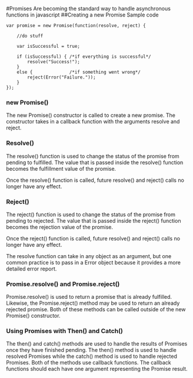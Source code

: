 #Promises
Are becoming the standard way to handle asynchronous functions in javascript
##Creating a new Promise
Sample code
```
var promise = new Promise(function(resolve, reject) {

    //do stuff

    var isSuccessful = true;

    if (isSuccessful) { /*if everything is successful*/
        resolve("Success!");
    }
    else {              /*if something went wrong*/
        reject(Error("Failure."));
    }
});

```

### new Promise()
The new Promise() constructor is called to create a new promise. The constructor takes in a callback function with the arguments resolve and reject.

### Resolve()

The resolve() function is used to change the status of the promise from pending to fulfilled. The value that is passed inside the resolve() function becomes the fulfillment value of the promise.

Once the resolve() function is called, future resolve() and reject() calls no longer have any effect.

### Reject()

The reject() function is used to change the status of the promise from pending to rejected. The value that is passed inside the reject() function becomes the rejection value of the promise.

Once the reject() function is called, future resolve() and reject() calls no longer have any effect.

The resolve function can take in any object as an argument, but one common practice is to pass in a Error object because it provides a more detailed error report. 

### Promise.resolve() and Promise.reject()
Promise.resolve() is used to return a promise that is already fulfilled. Likewise, the Promise.reject() method may be used to return an already rejected promise. Both of these methods can be called outside of the new Promise() constructor.

### Using Promises with Then() and Catch()
The then() and catch() methods are used to handle the results of Promises once they have finished pending. The then() method is used to handle resolved Promises while the catch() method is used to handle rejected Promises. Both of the methods use callback functions. The callback functions should each have one argument representing the Promise result.